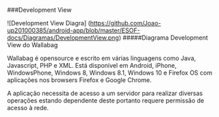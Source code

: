 ###Development View



![Development View Diagra] (https://github.com/Joao-up201000385/android-app/blob/master/ESOF-docs/Diagramas/DevelopmentView.png)
#####Diagrama Development View do Wallabag

Wallabag é opensource e escrito em várias linguagens como Java, Javascript, PHP e XML. Está disponível em Android, iPhone, WindowsPhone, Windows 8, Windows 8.1, Windows 10 e Firefox OS com aplicações nos browsers Firefox e Google Chrome.

A aplicação necessita de acesso a um servidor para realizar diversas operações estando dependente deste portanto requere permissão de acesso à rede.
